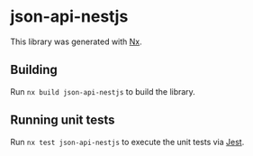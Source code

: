 # json-api-nestjs

This library was generated with [Nx](https://nx.dev).

## Building

Run `nx build json-api-nestjs` to build the library.

## Running unit tests

Run `nx test json-api-nestjs` to execute the unit tests via [Jest](https://jestjs.io).
